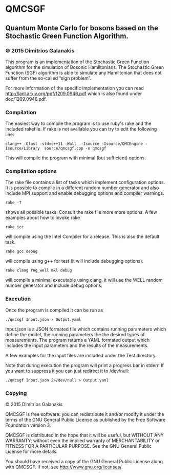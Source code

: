 # QMCSGF #

## Quantum Monte Carlo for bosons based on the Stochastic Green Function Algorithm.

### &copy; 2015 Dimitrios Galanakis 

This program is an implementation of the Stochastic Green Function algorithm for the simulation of Bosonic Hamiltonians. 
The Stochastic Green Function (SGF) algorithm is able to simulate any Hamiltonian that does not suffer from the so-called “sign problem”.

For more information of the specific implementation you can read 
http://lanl.arxiv.org/pdf/1209.0946.pdf
which is also found under doc/1209.0946.pdf.

### Compilation

The easiest way to compile the program is to use ruby's rake and the included rakefile.
If rake is not available you can try to edit the following line:

    clang++ -Ofast -std=c++11 -Wall  -Isource -Isource/QMCEngine -Isource/Library  source/qmcsgf.cpp -o qmcsgf

This will compile the program with minimal (but sufficient) options.

### Compilation options

The rake file contains a list of tasks which implement configuration options. It is possible to compile in a different random number generator and also include MPI support and enable debugging options and compiler warnings. 

    rake -T
shows all possible tasks. Consult the rake file more more options. A few examples about how to invoke rake

    rake icc

will compile using the Intel Compiler for a release. This is also the default task.

    rake gcc debug

will compile using g++ for test (it will include debugging options).

    rake clang rng_well mkl debug

will compile a minimal executable using clang, it will use the WELL random number generator and include debug options.

### Execution
Once the program is compiled it can be run as

    ./qmcsgf Input.json > Output.yaml

Input.json is a JSON formated file which contains running parameters which define the model, the running parameters the the desired types of measurements.
The program returns a YAML formated output which includes the input parameters and the results of the measurements. 

A few examples for the input files are included under the Test directory.

Note that during execution the program will print a progress bar in stderr. If you want to suppress it you can just redirect it to /dev/null: 

    ./qmcsgf Input.json 2>/dev/null > Output.yaml


### Copying
&copy; 2015 Dimitrios Galanakis

QMCSGF is free software: you can redistribute it and/or modify
it under the terms of the GNU General Public License as published by
the Free Software Foundation version 3.

QMCSGF is distributed in the hope that it will be useful,
but WITHOUT ANY WARRANTY; without even the implied warranty of
MERCHANTABILITY or FITNESS FOR A PARTICULAR PURPOSE.  See the
GNU General Public License for more details.

You should have received a copy of the GNU General Public License
along with QMCSGF.  If not, see <http://www.gnu.org/licenses/>.
